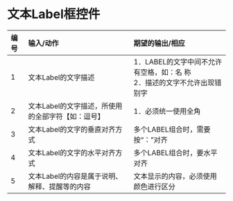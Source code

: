# 文本Label框控件
| 编号 | 输入/动作                                         | 期望的输出/相应                                                               |
| :--- | :------------------------------------------------ | :---------------------------------------------------------------------------- |
| 1    | 文本Label的文字描述                               | 1．LABEL的文字中间不允许有空格，如：名  称<br />2．描述的文字不允许出现错别字 |
| 2    | 文本Label的文字描述，所使用的全部字符【如：逗号】 | 1．必须统一使用全角                                                           |
| 3    | 文本Label的文字的垂直对齐方式                     | 多个LABEL组合时，需要按“：”对齐                                               |
| 4    | 文本Label的文字的水平对齐方式                     | 多个LABEL组合时，要水平对齐                                                   |
| 5    | 文本Label的内容是属于说明、解释、提醒等的内容     | 文本显示的内容，必须使用颜色进行区分                                          |